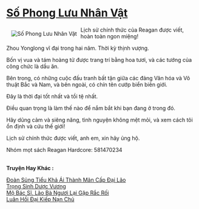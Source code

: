 <a href="https://truyentiki.com/so-phong-luu-nhan-vat.33811/" title="Số Phong Lưu Nhân Vật"><h1>Số Phong Lưu Nhân Vật</h1></a><div style="display:table"><img align="right" style="float: left; padding: 10px;" src="https://truyentiki.com/a/img/str/src/33811.jpg" alt="Số Phong Lưu Nhân Vật">Lịch sử chính thức của Reagan được viết, hoàn toàn ngon miệng! <p></p> Zhou Yonglong vĩ đại trong hai năm. Thời kỳ thịnh vượng. <p></p> Bốn vị vua và tám hoàng tử được trang trí bằng hoa tươi, và các tướng của công chức là dầu ăn. <p></p> Bên trong, có những cuộc đấu tranh bất tận giữa các đảng Văn hóa và Võ thuật Bắc và Nam, và bên ngoài, có chín tên cướp biển biên giới. <p></p> Đây là thời đại tốt nhất và tồi tệ nhất. <p></p> Điều quan trọng là làm thế nào để nắm bắt khi bạn đang ở trong đó. <p></p> Hãy dũng cảm và siêng năng, tình nguyện không mệt mỏi, và xem cách tôi ổn định và cứu thế giới! <p></p> Lịch sử chính thức được viết, anh em, xin hãy ủng hộ. <p></p> Nhóm mọt sách Reagan Hardcore: 581470234</div><p><br><b>Truyện Hay Khác :</b></p><a href="https://truyentiki.com/doan-sung-tieu-kha-ai-thanh-man-cap-dai-lao.33810/" alt="Đoàn Sủng Tiểu Khả Ái Thành Mãn Cấp Đại Lão">Đoàn Sủng Tiểu Khả Ái Thành Mãn Cấp Đại Lão</a><br/><a href="https://github.com/nownovels/top500/tree/master/truyenhay/33529/" alt="Trọng Sinh Dược Vương">Trọng Sinh Dược Vương</a><br/><a href="https://github.com/nownovels/top500/tree/master/truyenhay/33617/" alt="Mộ Bác Sĩ, Lão Bà Ngươi Lại Gặp Rắc Rối">Mộ Bác Sĩ, Lão Bà Ngươi Lại Gặp Rắc Rối</a><br/><a href="https://github.com/nownovels/top500/tree/master/truyenhay/33615/" alt="Luân Hồi Đại Kiếp Nạn Chủ">Luân Hồi Đại Kiếp Nạn Chủ</a><br/>